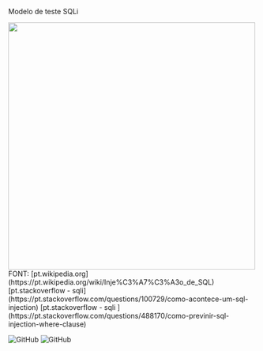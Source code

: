Modelo de teste SQLi


 <img src="https://raw.githubusercontent.com/git-cardoso/-SQLiBooleanBasedBlind/master/demo.png" width="500"/>
FONT:  
[pt.wikipedia.org](https://pt.wikipedia.org/wiki/Inje%C3%A7%C3%A3o_de_SQL)   
[pt.stackoverflow - sqli](https://pt.stackoverflow.com/questions/100729/como-acontece-um-sql-injection)   
[pt.stackoverflow - sqli ](https://pt.stackoverflow.com/questions/488170/como-previnir-sql-injection-where-clause)


    
 ![GitHub](https://img.shields.io/badge/python-3.9-blue) ![GitHub](https://img.shields.io/badge/licence-MIT-GREE) 

